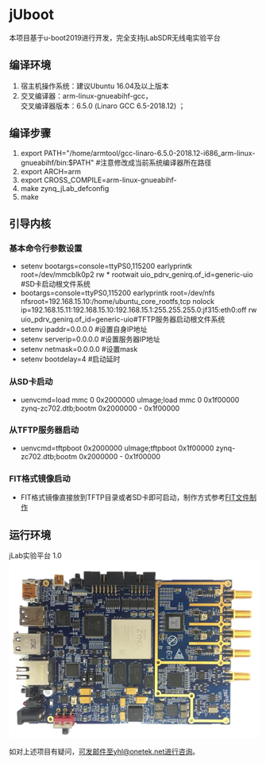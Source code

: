 # jUboot
本项目基于u-boot2019进行开发，完全支持jLabSDR无线电实验平台<br>

## 编译环境
1. 宿主机操作系统：建议Ubuntu 16.04及以上版本 <br>
2. 交叉编译器：arm-linux-gnueabihf-gcc，<br>
   交叉编译器版本：6.5.0 (Linaro GCC 6.5-2018.12) ；<br>

## 编译步骤
1. export PATH="/home/armtool/gcc-linaro-6.5.0-2018.12-i686_arm-linux-gnueabihf/bin:$PATH"  #注意修改成当前系统编译器所在路径 <br>
2. export ARCH=arm<br>
3. export CROSS_COMPILE=arm-linux-gnueabihf-<br>
4. make   zynq_jLab_defconfig<br>
5. make<br>

## 引导内核
### 基本命令行参数设置<br>
* setenv bootargs=console=ttyPS0,115200 earlyprintk root=/dev/mmcblk0p2 rw * rootwait uio_pdrv_genirq.of_id=generic-uio  #SD卡启动根文件系统<br>
* bootargs=console=ttyPS0,115200 earlyprintk root=/dev/nfs nfsroot=192.168.15.10:/home/ubuntu_core_rootfs,tcp nolock ip=192.168.15.11:192.168.15.10:192.168.15.1:255.255.255.0:jf315:eth0:off rw uio_pdrv_genirq.of_id=generic-uio#TFTP服务器启动根文件系统<br>
* setenv ipaddr=0.0.0.0     #设置自身IP地址<br>
* setenv serverip=0.0.0.0   #设置服务器IP地址<br>
* setenv netmask=0.0.0.0    #设置mask<br>
* setenv bootdelay=4        #启动延时<br>
### 从SD卡启动

* uenvcmd=load mmc 0 0x2000000 uImage;load mmc 0 0x1f00000 zynq-zc702.dtb;bootm 0x2000000 - 0x1f00000<br>

### 从TFTP服务器启动 
* uenvcmd=tftpboot 0x2000000 uImage;tftpboot 0x1f00000 zynq-zc702.dtb;bootm 0x2000000 - 0x1f00000 <br>

### FIT格式镜像启动
* FIT格式镜像直接放到TFTP目录或者SD卡即可启动，制作方式参考[FIT文件制作](https://123456.com) <br>

## 运行环境
jLab实验平台 1.0<br>
![load picture failed](https://github.com/JFounderSDR/openSCA/blob/master/jLab%E5%AE%9E%E9%AA%8C%E5%B9%B3%E5%8F%B0.png)<br>


如对上述项目有疑问，可发邮件至yhl@onetek.net进行咨询。
